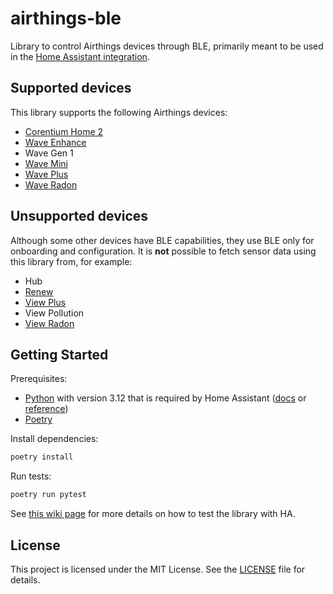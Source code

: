 # airthings-ble

Library to control Airthings devices through BLE, primarily meant to be used in
the [Home Assistant integration](https://www.home-assistant.io/integrations/airthings_ble/).

## Supported devices

This library supports the following Airthings devices:

- [Corentium Home 2](https://www.airthings.com/products/corentium-home-2)
- [Wave Enhance](https://www.airthings.com/wave-enhance)
- Wave Gen 1
- [Wave Mini](https://www.airthings.com/wave-mini)
- [Wave Plus](https://www.airthings.com/wave-plus)
- [Wave Radon](https://www.airthings.com/wave-radon)

## Unsupported devices
Although some other devices have BLE capabilities, they use BLE only for onboarding and configuration. It is **not** possible to fetch sensor data using this library from, for example:

-	Hub
-	[Renew](https://www.airthings.com/renew)
-	[View Plus](https://www.airthings.com/view-plus)
-	View Pollution
-	[View Radon](https://www.airthings.com/view-radon)

## Getting Started

Prerequisites:

- [Python](https://www.python.org/downloads/) with version 3.12 that is required by Home Assistant ([docs](https://developers.home-assistant.io/docs/development_environment?_highlight=python&_highlight=versi#manual-environment) or [reference](https://github.com/home-assistant/architecture/blob/master/adr/0002-minimum-supported-python-version.md))
- [Poetry](https://python-poetry.org/docs/#installation)

Install dependencies:

```bash
poetry install
```

Run tests:

```bash
poetry run pytest
```

See [this wiki page](https://github.com/Airthings/airthings-ble/wiki/Testing-with-Home-Assistant) for more details
on how to test the library with HA.

## License

This project is licensed under the MIT License. See the [LICENSE](LICENSE) file for details.
